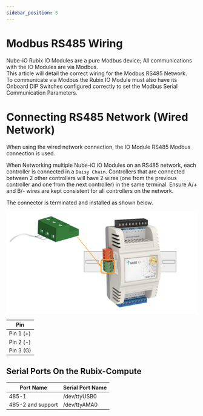 ```yaml
---
sidebar_position: 5
---
```



# Modbus RS485 Wiring

Nube-iO Rubix IO Modules are a pure Modbus device; All communications with the IO Modules are via Modbus.  
This article will detail the correct wiring for the Modbus RS485 Network.  
To communicate via Modbus the Rubix IO Module must also have its Onboard DIP Switches configured correctly to set the Modbus Serial Communication Parameters.

# Connecting RS485 Network (Wired Network)
When using the wired network connection, the IO Module RS485 Modbus connection is used.  

When Networking multiple Nube-iO iO Modules on an RS485 network, each controller is
connected in a `Daisy Chain`. Controllers that are connected between 2 other controllers
will have 2 wires (one from the previous controller and one from the next controller) in the
same terminal. Ensure A/+ and B/- wires are kept consistent for all controllers on the
network.

The connector is terminated and installed as shown below.

![modbus-connection.png](img/modbus-connection.png)


| Pin       |
|-----------|
| Pin 1 (+) |
| Pin 2 (-) |
| Pin 3 (G) |


## Serial Ports On the Rubix-Compute

| Port Name         | Serial Port Name |
|-------------------|------------------|
| 485-1             | /dev/ttyUSB0     |
| 485-2 and support | /dev/ttyAMA0     |

